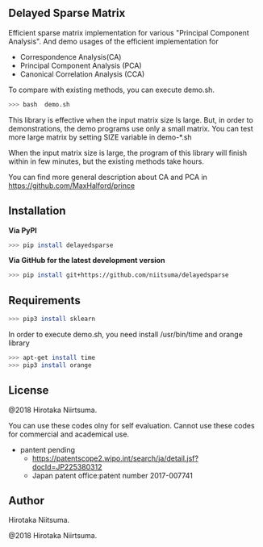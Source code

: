 
## Delayed Sparse Matrix

Efficient sparse matrix implementation for various "Principal Component Analysis".
And demo usages of the efficient implementation for 

* Correspondence Analysis(CA) 
* Principal Component Analysis (PCA)
* Canonical Correlation Analysis (CCA)


To compare with existing methods, you can execute demo.sh.
```sh
>>> bash  demo.sh
```

This library is effective when the input matrix size ls large.
But, in order to demonstrations, the demo programs use only a small matrix.
You can test more large matrix by setting SIZE variable in demo-*.sh


When the input matrix size is large, 
the program of this library will finish within in few minutes, 
but the existing methods take hours.



You can find more general description about CA and PCA in
https://github.com/MaxHalford/prince


## Installation

**Via PyPI**

```sh
>>> pip install delayedsparse
```

**Via GitHub for the latest development version**

```sh
>>> pip install git+https://github.com/niitsuma/delayedsparse 
```


## Requirements

```sh
>>> pip3 install sklearn
```

In order to execute demo.sh, you need install /usr/bin/time and orange library

```sh
>>> apt-get install time
>>> pip3 install orange
```


## License

@2018 Hirotaka Niirtsuma.


You can use these codes olny for self evaluation.
Cannot use these codes for commercial and academical use.

* pantent pending
  * https://patentscope2.wipo.int/search/ja/detail.jsf?docId=JP225380312
  * Japan patent office:patent number 2017-007741



## Author
Hirotaka Niitsuma.


@2018 Hirotaka Niirtsuma.

